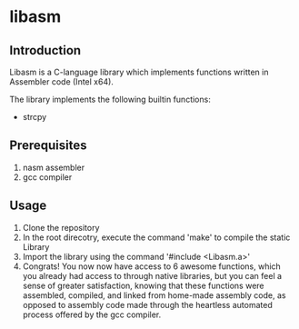 # libasm

## Introduction
Libasm is a C-language library which implements functions written in Assembler code (Intel x64).

The library implements the following builtin functions:
- strcpy

## Prerequisites
1. nasm assembler
2. gcc compiler

## Usage
1. Clone the repository
2. In the root direcotry, execute the command 'make' to compile the static Library
3. Import the library using the command '#include <Libasm.a>'
4. Congrats! You now now have access to 6 awesome functions, which you already had access to through native libraries, but you can feel a sense of greater satisfaction, knowing that these functions were assembled, compiled, and linked from home-made assembly code, as opposed to assembly code made through the heartless automated process offered by the gcc compiler.
